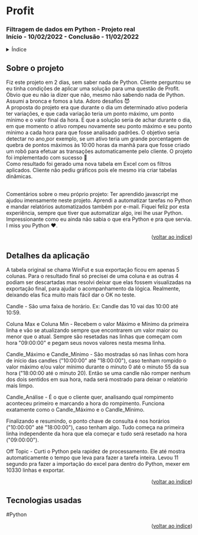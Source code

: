 <h1> Profit</h1>
<h3> Filtragem de dados em Python - Projeto real
  <br />
Início - 10/02/2022 - Conclusão - 11/02/2022 </h3>

<!-- TABLE OF CONTENTS -->
<details>
  <summary name="indice">Índice</summary>
  <ol>   
    <li><a href="#projeto">Sobre o projeto</a></li>
    <li><a href="#detalhes">Detalhes da aplicação</a></li>
    <li><a href="#tecnologias">Tecnologias usadas</a></li>
  </ol>
</details>
<h2 name="projeto"> Sobre o projeto  </h2>
Fiz este projeto em 2 dias, sem saber nada de Python. Cliente perguntou se eu tinha condições de aplicar uma solução para uma questão de Profit. Óbvio que eu não ia dizer que não, mesmo não sabendo nada de Python. Assumi a bronca e fomos a luta. Adoro desafios 😈 <br /> A proposta do projeto era que durante o dia um determinado ativo poderia ter variações, e que cada variação teria um ponto máximo, um ponto mínimo e o valor final da hora. E que a solução seria de achar durante o dia, em que momento o ativo rompeu novamente seu ponto máximo e seu ponto mínimo a cada hora para que fosse analisado padrões. O objetivo seria detectar no ano,por exemplo, se um ativo teria um grande porcentagem de quebra de pontos máximos às 10:00 horas da manhã para que fosse criado um robô para efetuar as transações automaticamente pelo cliente. O projeto foi implementado com sucesso 👏 <br /> Como resultado foi gerado uma nova tabela em Excel com os filtros aplicados. Cliente não pediu gráficos pois ele mesmo iria criar tabelas dinãmicas.
<br /><br />

Comentários sobre o meu próprio projeto: Ter aprendido javascript me ajudou imensamente neste projeto. Aprendi a automatizar tarefas no Python e mandar relatórios automatizados também por e-mail. Fiquei feliz por esta experiência, sempre que tiver que automatizar algo, irei lhe usar Python. Impressionante como eu ainda não sabia o que era Python e pra que servia. I miss you Python ❤️.
<p align="right">(<a href="#indice">voltar ao indice</a>)</p>
 
<h2 name="detalhes"> Detalhes da aplicação  </h2>
A tabela original se chama WinFut e sua exportação ficou em apenas 5 colunas. Para o resultado final só precisei de uma coluna e as outras 4 podiam ser descartadas mas resolvi deixar que elas fossem visualizadas na exportação final, para ajudar o acompanhamento da lógica. Realmente, deixando elas fica muito mais fácil dar o OK no teste.

Candle - São uma faixa de horário. Ex: Candle das 10 vai das 10:00 até 10:59. <br />

Coluna Max e Coluna Min - Recebem o valor Máximo e Mínimo da primeira linha e vão se atualizando sempre que encontrarem um valor maior ou menor que o atual. Sempre são resetadas nas linhas que começam com hora "09:00:00" e pegam seus novos valores nesta mesma linha.

Candle_Máximo e Candle_Mínimo - São mostradas só nas linhas com hora de início das candles ("10:00:00" até "18:00:00"),  caso tenham rompido o valor máximo e/ou valor mínimo durante o minuto 0 até o minuto 55 da sua hora ("18:00:00 até o minuto 20). Então se uma candle não romper nenhum dos dois sentidos em sua hora, nada será mostrado para deixar o relatório mais limpo.

Candle_Análise - É o que o cliente quer, analisando qual rompimento aconteceu primeiro e marcando a hora do rompimento. Funciona exatamente como o Candle_Máximo e o Candle_Mínimo.


Finalizando e resumindo, o ponto chave de consulta é nos horários ("10:00:00" até "18:00:00"), caso tenham algo. Tudo começa na primeira linha independente da hora que ela começar e tudo será resetado na hora ("09:00:00").

Off Topic - Curti o Python pela rapidez de processamento. Ele até mostra automaticamente o tempo que leva para fazer a tarefa inteira. Levou 11 segundo pra fazer a importação do excel para dentro do Python, mexer em 10330 linhas e exportar. 
<p align="right">(<a href="#indice">voltar ao indice</a>)</p>

<h2 name="tecnologias">Tecnologias usadas</h2>
#Python
<p align="right">(<a href="#indice">voltar ao indice</a>)</p>
